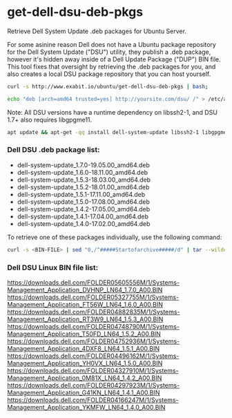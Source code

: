 # get-dell-dsu-deb-pkgs
Retrieve Dell System Update .deb packages for Ubuntu Server.

For some asinine reason Dell does not have a Ubuntu package repository for the Dell System Update ("DSU") utility, they publish a .deb package, however it's hidden away inside of a Dell Update Package ("DUP") BIN file. This tool fixes that oversight by retrieving the .deb packages for you, and also creates a local DSU package repository that you can host yourself.

```bash
curl -s http://www.exabit.io/ubuntu/get-dell-dsu-deb-pkgs | bash;
```

```bash
echo "deb [arch=amd64 trusted=yes] http://yoursite.com/dsu/ /" > /etc/apt/sources.list.d/dsu.list;
```

Note: All DSU versions have a runtime dependency on libssh2-1, and DSU 1.7+ also requires libgpgme11.

```bash
apt update && apt-get -qq install dell-system-update libssh2-1 libgpgme11;
```

### Dell DSU .deb package list:
- dell-system-update_1.7.0-19.05.00_amd64.deb
- dell-system-update_1.6.0-18.11.00_amd64.deb
- dell-system-update_1.5.3-18.03.00_amd64.deb
- dell-system-update_1.5.2-18.01.00_amd64.deb
- dell-system-update_1.5.1-17.11.00_amd64.deb
- dell-system-update_1.5.0-17.08.00_amd64.deb
- dell-system-update_1.4.2-17.05.00_amd64.deb
- dell-system-update_1.4.1-17.04.00_amd64.deb
- dell-system-update_1.4.0-17.02.00_amd64.deb

To retrieve one of these packages individually, use the following command:

```bash
curl -s <BIN-FILE> | sed "0,/^#####Startofarchive#####/d" | tar --wildcards --no-anchored '*.deb' -zxf -;
```
### Dell DSU Linux BIN file list:
https://downloads.dell.com/FOLDER05605556M/1/Systems-Management_Application_DVHNP_LN64_1.7.0_A00.BIN
https://downloads.dell.com/FOLDER05327755M/1/Systems-Management_Application_FT56W_LN64_1.6.0_A00.BIN
https://downloads.dell.com/FOLDER04882835M/1/Systems-Management_Application_RT3W9_LN64_1.5.3_A00.BIN
https://downloads.dell.com/FOLDER04748790M/1/Systems-Management_Application_T50FD_LN64_1.5.2_A00.BIN
https://downloads.dell.com/FOLDER04752936M/1/Systems-Management_Application_4DXF8_LN64_1.5.1_A00.BIN
https://downloads.dell.com/FOLDER04496162M/1/Systems-Management_Application_YH0VX_LN64_1.5.0_A00.BIN
https://downloads.dell.com/FOLDER04327910M/1/Systems-Management_Application_0M81X_LN64_1.4.2_A00.BIN
https://downloads.dell.com/FOLDER04297923M/1/Systems-Management_Application_G41KN_LN64_1.4.1_A00.BIN
https://downloads.dell.com/FOLDER04166247M/1/Systems-Management_Application_YKMFW_LN64_1.4.0_A00.BIN
